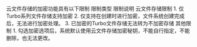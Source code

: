 云文件存储的加密功能具有以下限制
限制类型	限制说明
云文件存储限制	1.	仅Turbo系列文件存储支持加密
2.	仅支持在创建时进行加密，文件系统创建完成后，无法进行加密处理。
3.	已加密的Turbo文件存储无法转为不加密存储
其他限制	1.	勾选加密选项后，系统默认使用云文件存储加密秘钥，不能自行指定，不能删除，也无法更改。
